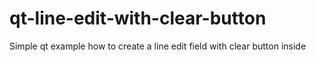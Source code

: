 qt-line-edit-with-clear-button
==============================

Simple qt example how to create a line edit field with clear button inside
